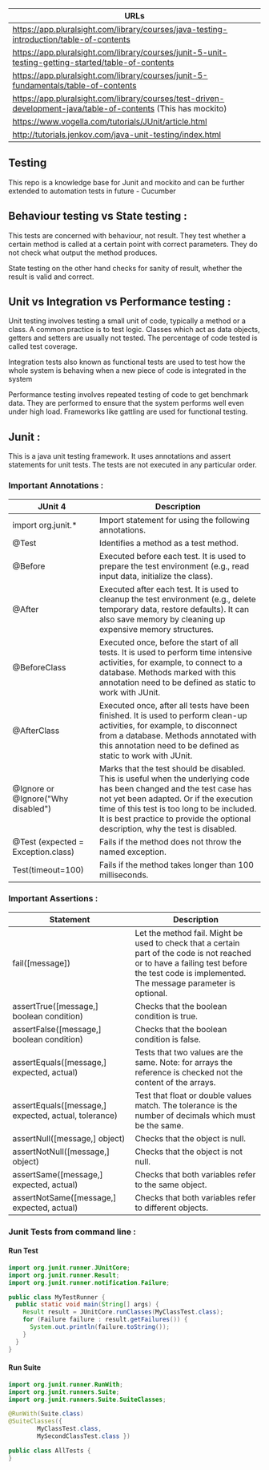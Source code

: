 
|URLs                                                                                                         |
|-----------------------------------------------------------------------------------------------------------  |
|https://app.pluralsight.com/library/courses/java-testing-introduction/table-of-contents                      |
|https://app.pluralsight.com/library/courses/junit-5-unit-testing-getting-started/table-of-contents           | 
|https://app.pluralsight.com/library/courses/junit-5-fundamentals/table-of-contents                           |
|https://app.pluralsight.com/library/courses/test-driven-development-java/table-of-contents (This has mockito)|
|https://www.vogella.com/tutorials/JUnit/article.html|
|http://tutorials.jenkov.com/java-unit-testing/index.html|

Testing
----------
This repo is a knowledge base for Junit and mockito and can be further extended to automation tests in future - Cucumber

Behaviour testing vs State testing : 
------------------------------------

This tests are concerned with behaviour, not result. They test whether a certain method is called at a 
certain point with correct parameters. They do not check what output the method produces.

State testing on the other hand checks for sanity of result, whether the result is valid and correct.

Unit vs Integration vs Performance testing :
--------------------------------------------

Unit testing involves testing a small unit of code, typically a method or a class. A common practice is to test 
logic. Classes which act as data objects, getters and setters are usually not tested. The percentage of code tested
is called test coverage.

Integration tests also known as functional tests are used to test how the whole system is behaving when a new piece
of code is integrated in the system

Performance testing involves repeated testing of code to get benchmark data. They are performed to ensure that 
the system performs well even under high load. Frameworks like gattling are used for functional testing.

Junit :
-------
This is a java unit testing framework. It uses annotations and assert statements for unit tests. The tests are 
not executed in any particular order.

### Important Annotations : 

|JUnit 4|Description|
|-------|-----------|
|import org.junit.* |Import statement for using the following annotations.|
|@Test|Identifies a method as a test method.|
|@Before|Executed before each test. It is used to prepare the test environment (e.g., read input data, initialize the class).|
|@After|Executed after each test. It is used to cleanup the test environment (e.g., delete temporary data, restore defaults). It can also save memory by cleaning up expensive memory structures.|
|@BeforeClass|Executed once, before the start of all tests. It is used to perform time intensive activities, for example, to connect to a database. Methods marked with this annotation need to be defined as static to work with JUnit.|
|@AfterClass|Executed once, after all tests have been finished. It is used to perform clean-up activities, for example, to disconnect from a database. Methods annotated with this annotation need to be defined as static to work with JUnit.|
|@Ignore or @Ignore("Why disabled")|Marks that the test should be disabled. This is useful when the underlying code has been changed and the test case has not yet been adapted. Or if the execution time of this test is too long to be included. It is best practice to provide the optional description, why the test is disabled.|
|@Test (expected = Exception.class)|Fails if the method does not throw the named exception.|
|Test(timeout=100)|Fails if the method takes longer than 100 milliseconds.|

### Important Assertions :

|Statement|Description|
|-------|-----------|
|fail([message])|Let the method fail. Might be used to check that a certain part of the code is not reached or to have a failing test before the test code is implemented. The message parameter is optional.|
|assertTrue([message,] boolean condition)|Checks that the boolean condition is true.|
|assertFalse([message,] boolean condition)|Checks that the boolean condition is false.|
|assertEquals([message,] expected, actual)|Tests that two values are the same. Note: for arrays the reference is checked not the content of the arrays.|
|assertEquals([message,] expected, actual, tolerance)|Test that float or double values match. The tolerance is the number of decimals which must be the same.|
|assertNull([message,] object)|Checks that the object is null.|
|assertNotNull([message,] object)|Checks that the object is not null.|
|assertSame([message,] expected, actual)|Checks that both variables refer to the same object.|
|assertNotSame([message,] expected, actual)|Checks that both variables refer to different objects.|

### Junit Tests from command line : 

#### Run Test

```java
import org.junit.runner.JUnitCore;
import org.junit.runner.Result;
import org.junit.runner.notification.Failure;

public class MyTestRunner {
  public static void main(String[] args) {
    Result result = JUnitCore.runClasses(MyClassTest.class);
    for (Failure failure : result.getFailures()) {
      System.out.println(failure.toString());
    }
  }
}
```

#### Run Suite

```java
import org.junit.runner.RunWith;
import org.junit.runners.Suite;
import org.junit.runners.Suite.SuiteClasses;

@RunWith(Suite.class)
@SuiteClasses({
        MyClassTest.class,
        MySecondClassTest.class })

public class AllTests {
} 
```
